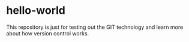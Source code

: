 # hello-world
This repository is just for testing out the GIT technology and learn more about how version control works.
